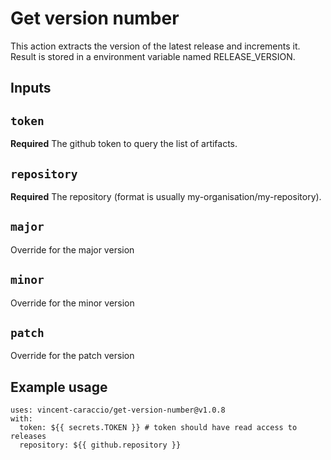 # Get version number

This action extracts the version of the latest release and increments it.
Result is stored in a environment variable named RELEASE_VERSION.

## Inputs

## `token`

**Required** The github token to query the list of artifacts.

## `repository`

**Required** The repository (format is usually my-organisation/my-repository).

## `major`

Override for the major version

## `minor`

Override for the minor version

## `patch`

Override for the patch version

## Example usage

```
uses: vincent-caraccio/get-version-number@v1.0.8
with:
  token: ${{ secrets.TOKEN }} # token should have read access to releases
  repository: ${{ github.repository }}
```
